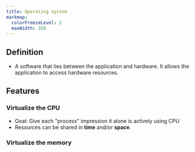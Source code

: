 ```yaml
---
title: Operating system 
markmap:
  colorFreezeLevel: 2
  maxWidth: 350
---
```

## Definition
- A software that lies between the application and hardware. It allows the application to access hardware resources.

## Features
### Virtualize the CPU
- Goal: Give each "process" impression it alone is actively using CPU
- Resources can be shared in **time** and/or **space**.
### Virtualize the memory